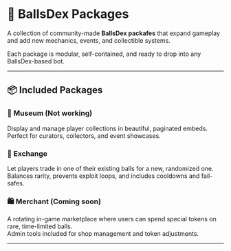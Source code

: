 # 🧩 BallsDex Packages

A collection of community-made **BallsDex packafes** that expand gameplay and add new mechanics, events, and collectible systems.

Each package is modular, self-contained, and ready to drop into any BallsDex-based bot.

---

## 📦 Included Packages

### 🎨 Museum (Not working)
Display and manage player collections in beautiful, paginated embeds.  
Perfect for curators, collectors, and event showcases.

### 🔁 Exchange 
Let players trade in one of their existing balls for a new, randomized one.  
Balances rarity, prevents exploit loops, and includes cooldowns and fail-safes.

### 🛍️ Merchant (Coming soon)
A rotating in-game marketplace where users can spend special tokens on rare, time-limited balls.  
Admin tools included for shop management and token adjustments.


---
